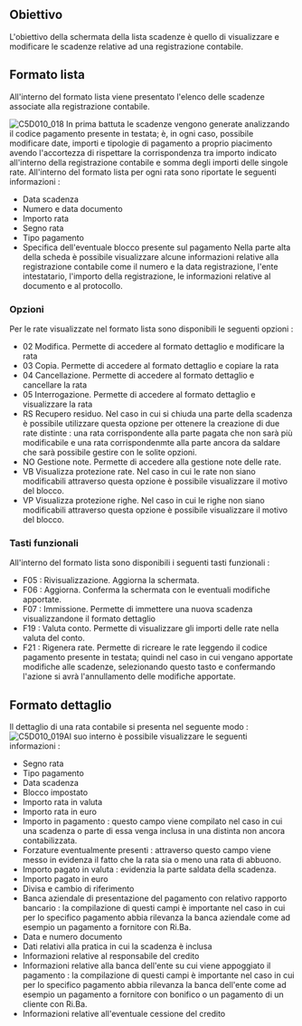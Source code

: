 ## Obiettivo
L'obiettivo della schermata della lista scadenze è quello di visualizzare e modificare le scadenze relative ad una registrazione contabile.

## Formato lista
All'interno del formato lista viene presentato l'elenco delle scadenze associate alla registrazione contabile.

![C5D010_018](http://localhost:3000/immagini/MBDOC_OGG-P_C5RR01L/C5D010_018.png)
In prima battuta le scadenze vengono generate analizzando il codice pagamento presente in testata; è, in ogni caso, possibile modificare date, importi e tipologie di pagamento a proprio piacimento avendo l'accortezza di rispettare la corrispondenza tra importo indicato all'interno della registrazione contabile e somma degli importi delle singole rate.
All'interno del formato lista per ogni rata sono riportate le seguenti informazioni : 
 * Data scadenza
 * Numero e data documento
 * Importo rata
 * Segno rata
 * Tipo pagamento
 * Specifica dell'eventuale blocco presente sul pagamento
Nella parte alta della scheda è possibile visualizzare alcune informazioni relative alla registrazione contabile come il numero e la data registrazione, l'ente intestatario, l'importo della registrazione, le informazioni relative al documento e al protocollo.

### Opzioni
Per le rate visualizzate nel formato lista sono disponibili le seguenti opzioni : 
 * 02 Modifica. Permette di accedere al formato dettaglio e modificare la rata
 * 03 Copia. Permette di accedere al formato dettaglio e copiare la rata
 * 04 Cancellazione. Permette di accedere al formato dettaglio e cancellare la rata
 * 05 Interrogazione. Permette di accedere al formato dettaglio e visualizzare la rata
 * RS Recupero residuo. Nel caso in cui si chiuda una parte della scadenza è possibile utilizzare questa opzione per ottenere la creazione di due rate distinte :  una rata corrispondente alla parte pagata che non sarà più modificabile e una rata corrispondenmte alla parte ancora da saldare che sarà possibile gestire con le solite opzioni.
 * NO Gestione note. Permette di accedere alla gestione note delle rate.
 * VB Visualizza protezione rate. Nel caso in cui le rate non siano modificabili attraverso questa opzione è possibile visualizzare il motivo del blocco.
 * VP Visualizza protezione righe. Nel caso in cui le righe non siano modificabili attraverso questa opzione è possibile visualizzare il motivo del blocco.

### Tasti funzionali
All'interno del formato lista sono disponibili i seguenti tasti funzionali : 
 * F05 :  Rivisualizzazione. Aggiorna la schermata.
 * F06 :  Aggiorna. Conferma la schermata con le eventuali modifiche apportate.
 * F07 :  Immissione. Permette di immettere una nuova scadenza visualizzandone il formato dettaglio
 * F19 :  Valuta conto. Permette di visualizzare gli importi delle rate nella valuta del conto.
 * F21 :  Rigenera rate. Permette di ricreare le rate leggendo il codice pagamento presente in testata; quindi nel caso in cui vengano apportate modifiche alle scadenze, selezionando questo tasto e confermando l'azione si avrà l'annullamento delle modifiche apportate.

## Formato dettaglio
Il dettaglio di una rata contabile si presenta nel seguente modo : 
![C5D010_019](http://localhost:3000/immagini/MBDOC_OGG-P_C5RR01L/C5D010_019.png)Al suo interno è possibile visualizzare le seguenti informazioni : 
 * Segno rata
 * Tipo pagamento
 * Data scadenza
 * Blocco impostato
 * Importo rata in valuta
 * Importo rata in euro
 * Importo in pagamento :  questo campo viene compilato nel caso in cui una scadenza o parte di essa venga inclusa in una distinta non ancora contabilizzata.
 * Forzature eventualmente presenti :  attraverso questo campo viene messo in evidenza il fatto che la rata sia o meno una rata di abbuono.
 * Importo pagato in valuta :  evidenzia la parte saldata della scadenza.
 * Importo pagato in euro
 * Divisa e cambio di riferimento
 * Banca aziendale di presentazione del pagamento con relativo rapporto bancario :  la compilazione di questi campi è importante nel caso in cui per lo specifico pagamento abbia rilevanza la banca aziendale come ad esempio un pagamento a fornitore con Ri.Ba.
 * Data e numero documento
 * Dati relativi alla pratica in cui la scadenza è inclusa
 * Informazioni relative al responsabile del credito
 * Informazioni relative alla banca dell'ente su cui viene appoggiato il pagamento :  la compilazione di questi campi è importante nel caso in cui per lo specifico pagamento abbia rilevanza la banca dell'ente come ad esempio un pagamento a fornitore con bonifico o un pagamento di un cliente con Ri.Ba.
 * Informazioni relative all'eventuale cessione del credito

